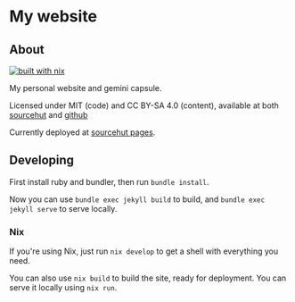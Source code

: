 # My website

## About
[![built with nix](https://img.shields.io/static/v1?logo=nixos&logoColor=white&label=&message=Built%20with%20Nix&color=41439a)](https://nixos.org)

My personal website and gemini capsule.

Licensed under MIT (code) and CC BY-SA 4.0 (content), available at both
[sourcehut](https://git.sr.ht/~misterio/website) and
[github](https://github.com/misterio77/:ebsite)

Currently deployed at [sourcehut pages](https://srht.site).

## Developing

First install ruby and bundler, then run `bundle install`.

Now you can use `bundle exec jekyll build` to build, and `bundle exec jekyll
serve` to serve locally.

### Nix

If you're using Nix, just run `nix develop` to get a shell with everything you
need.

You can also use `nix build` to build the site, ready for deployment. You can
serve it locally using `nix run`.
